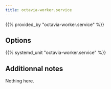 ```yaml
---
title: octavia-worker.service
---
```


{{% provided_by "octavia-worker.service" %}}

## Options

{{% systemd_unit "octavia-worker.service" %}}

## Additionnal notes

Nothing here.